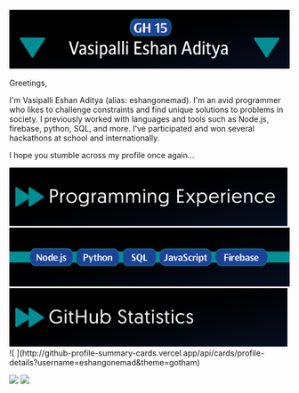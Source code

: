 ![Introductory Image](https://github.com/eshangonemad/eshangonemad/blob/b12497de8be1a52d971ad9b85050a0ae07272c3b/Intro.PNG?raw=true)

Greetings,

I'm Vasipalli Eshan Aditya (alias: eshangonemad). I'm an avid programmer who likes to challenge constraints and find unique solutions to problems in society. I previously worked with languages and tools such as Node.js, firebase, python, SQL, and more. I've participated and won several hackathons at school and internationally.

I hope you stumble across my profile once again...

<img src="prgw.png" width="500" />
<img src="langs.PNG" width="900"/>
<img src="git.png" width="500">
![ ](http://github-profile-summary-cards.vercel.app/api/cards/profile-details?username=eshangonemad&theme=gotham)

![](http://github-profile-summary-cards.vercel.app/api/cards/repos-per-language?username=eshangonemad&theme=gotham) ![](http://github-profile-summary-cards.vercel.app/api/cards/productive-time?username=eshangonemad&theme=gotham&utcOffset=8)
